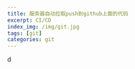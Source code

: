 ```yaml
---
title: 服务器自动拉取push到github上面的代码
excerpt: CI/CD
index_img: /img/git.jpg
tags: [git]
categories: git
---
```


d 

